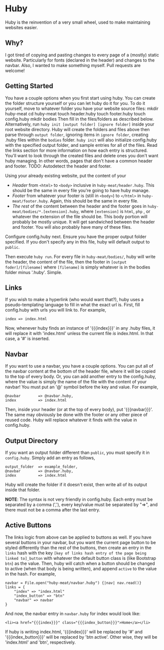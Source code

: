 Huby
====
Huby is the reinvention of a very small wheel, used to make maintaining websites easier.

Why?
----
I got tired of copying and pasting changes to every page of a (mostly) static
website. Particularly for fonts (declared in the header) and changes to the 
navbar. Also, I wanted to make something myself. Pull requests are welcome!

Getting Started
------
You have a couple options when you first start using huby. You can create
the folder structure yourself or you can let huby do it for you. To do it yourself,
move to whatever folder you have your website source files:
    mkdir huby-meat
    cd huby-meat
    touch header.huby
    touch footer.huby
    touch config.huby
    mkdir bodies
Then fill in the files/folders as described below. Alternatively, run 
`huby init [output folder] [ignore folder]` inside your root website directory.
Huby will create the folders and files above then parse through `output folder`,
ignoring items in `ignore folder`, creating .huby files within the `bodies` folder.
`huby init` will also initialize config.huby with the specified output folder, and
sample entries for all of the files. Read the links section for more information on
how each entry is structured. You'll want to look through the created files and delete
ones you don't want huby managing. In other words, pages that don't have a common header
and footer. TODO: Autodetect the header and footer.

Using your already existing website, put the content of your
* *Header* from `<html>` to `<body>` inclusive in `huby-meat/header.huby`. This should
be the same in every file you're going to have huby manage.
* *Footer* from whatever your footer is (still in `<body>`) to `</html>` 
in `huby-meat/footer.huby`. Again, this should be the same in every file.
* *The rest* of the content between the header and the footer goes in 
`huby-meat/bodies/*.[extension].huby`, where `[extension]` is `html`, `php`
, or whatever the extension of the file should be. This body portion will probably be mostly
unique. It will get sandwiched between the header and footer. You will also probably have
many of these files.

Configure config.huby next. Ensure you have the proper output folder specified. If you don't
specify any in this file, huby will default output to `public`.

Then execute `huby run`.
For every file in `huby-meat/bodies/`, huby will write the header, the content of the file,
then the footer in `[output foder]/[filename]` where `[filename]` is simply whatever is in
the bodies folder minus '.huby'. Simple.

Links
-----
If you wish to make a hyperlink (who would want that?), huby uses a 
pseudo-templating language to fill in what the exact url is. First, 
fill config.huby with urls you will link to. For example, 

    index => index.html

Now, whenever huby finds an instance of '{{{index}}}' in any .huby files, 
it will replace it with 'index.html' unless the current file *is* index.html. 
In that case, a '#' is inserted.

Navbar
------
If you want to use a navbar, you have a couple options. You can put all of the
navbar content at the bottom of the header file, where it will be copied to the
top of every body. Or, you can add another entry to the config.huby, where the 
value is simply the name of the file with the content of your navbar! You must
put an '@' symbol before the key and value. For example,

    @navbar        => @navbar.huby,
    index          => index.html


Then, inside your header (or at the top of every body), put '{{{navbar}}}'. The 
same may obviously be done with the footer or any other piece of reused code.
Huby will replace whatever it finds with the value in config.huby.

Output Directory
----------------
If you want an output folder different than `public`, you must specify it in
`config.huby`. Simply add an entry as follows,

    output_folder  => example_folder,
    @navbar        => @navbar.huby,
    index          => index.html
Huby will create the folder if it doesn't exist, then write all of its output inside
that folder.

**NOTE**: The syntax is not very friendly in config.huby. Each entry must be separated by
a comma (','), every key/value must be separated by "=>", and there must not be a comma
after the last entry.

Active Buttons
--------------
The links logic from above can be applied to buttons as well. If you have several 
buttons in your navbar, but you want the current page button to be styled differently 
than the rest of the buttons, then create an entry in the `links` hash with the key 
`[key of links hash entry of the page being linked to]_button` with whatever the 
default button class is (like Bootstrap `btn`) as the value. Then, huby will catch 
when a button should be changed to active (when that body is being written), and 
append `active` to the value in the hash. For example,

    navbar = File.open("huby-meat/navbar.huby") {|nav| nav.read()}
    links = {
        "index" => "index.html"
        "index_button" => "btn"
        "navbar" => navbar
    }

And now, the navbar entry in `navbar.huby` for index would look like:

    <li><a href="{{{index}}}" class="{{{index_button}}}">Home</a></li>

If huby is writing index.html, '{{{index}}}' will be replaced by '#' and 
'{{{index_button}}}' will be replaced by 'btn active'. Other wise, they will be 
'index.html' and 'btn', respectively.
